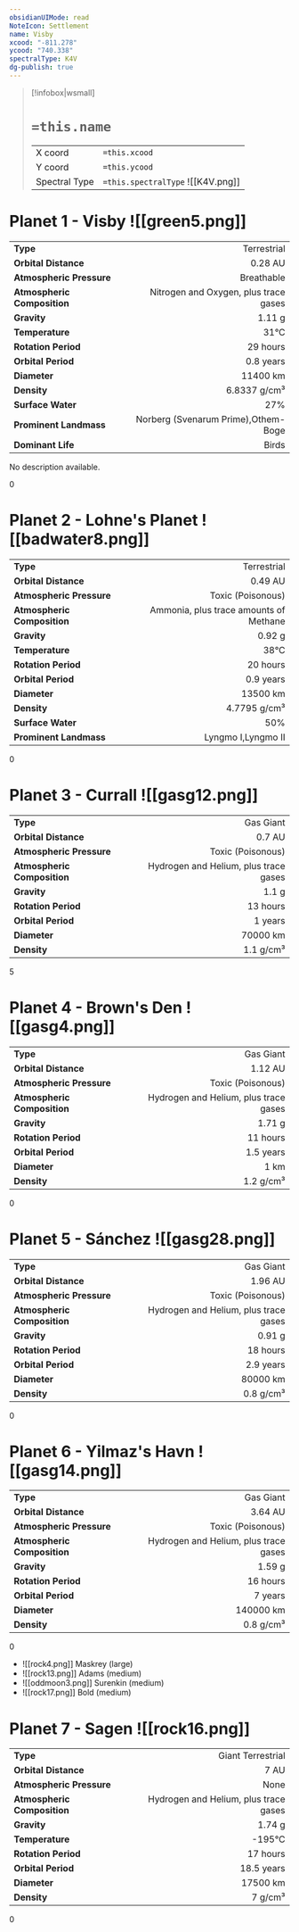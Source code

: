 ```yaml
---
obsidianUIMode: read
NoteIcon: Settlement
name: Visby
xcood: "-811.278"
ycood: "740.338"
spectralType: K4V
dg-publish: true
---
```

> [!infobox|wsmall]
> # `=this.name`
> | | |
> | - | - |
> | X coord | `=this.xcood` |
> | Y coord| `=this.ycood` |
> | Spectral Type | `=this.spectralType` ![[K4V.png]] |

# Planet 1 - Visby ![[green5.png]]
|                             |                           |
| --------------------------- | -------------------------:|
| **Type**                    |             Terrestrial |
| **Orbital Distance**        |   0.28 AU |
| **Atmospheric Pressure**    |       Breathable |
| **Atmospheric Composition** |      Nitrogen and Oxygen, plus trace gases |
| **Gravity**                 |        1.11 g |
| **Temperature**             |    31°C |
| **Rotation Period**         |  29 hours |
| **Orbital Period** | 0.8 years |
| **Diameter**                |      11400 km | 
| **Density**                 |    6.8337 g/cm³ |
| **Surface Water**           |           27% | 
| **Prominent Landmass**      |         Norberg (Svenarum Prime),Othem-Boge | 
| **Dominant Life**           |         Birds |

No description available.

0



# Planet 2 - Lohne's Planet ![[badwater8.png]]
|                             |                           |
| --------------------------- | -------------------------:|
| **Type**                    |             Terrestrial |
| **Orbital Distance**        |   0.49 AU |
| **Atmospheric Pressure**    |       Toxic (Poisonous) |
| **Atmospheric Composition** |      Ammonia, plus trace amounts of Methane |
| **Gravity**                 |        0.92 g |
| **Temperature**             |    38°C |
| **Rotation Period**         |  20 hours |
| **Orbital Period** | 0.9 years |
| **Diameter**                |      13500 km | 
| **Density**                 |    4.7795 g/cm³ |
| **Surface Water**           |           50% | 
| **Prominent Landmass**      |         Lyngmo I,Lyngmo II | 



0



# Planet 3 - Currall ![[gasg12.png]]
|                             |                           |
| --------------------------- | -------------------------:|
| **Type**                    |             Gas Giant |
| **Orbital Distance**        |   0.7 AU |
| **Atmospheric Pressure**    |       Toxic (Poisonous) |
| **Atmospheric Composition** |      Hydrogen and Helium, plus trace gases |
| **Gravity**                 |        1.1 g |
| **Rotation Period**         |  13 hours |
| **Orbital Period** | 1 years |
| **Diameter**                |      70000 km | 
| **Density**                 |    1.1 g/cm³ |



5



# Planet 4 - Brown's Den ![[gasg4.png]]
|                             |                           |
| --------------------------- | -------------------------:|
| **Type**                    |             Gas Giant |
| **Orbital Distance**        |   1.12 AU |
| **Atmospheric Pressure**    |       Toxic (Poisonous) |
| **Atmospheric Composition** |      Hydrogen and Helium, plus trace gases |
| **Gravity**                 |        1.71 g |
| **Rotation Period**         |  11 hours |
| **Orbital Period** | 1.5 years |
| **Diameter**                |      1 km | 
| **Density**                 |    1.2 g/cm³ |



0



# Planet 5 - Sánchez ![[gasg28.png]]
|                             |                           |
| --------------------------- | -------------------------:|
| **Type**                    |             Gas Giant |
| **Orbital Distance**        |   1.96 AU |
| **Atmospheric Pressure**    |       Toxic (Poisonous) |
| **Atmospheric Composition** |      Hydrogen and Helium, plus trace gases |
| **Gravity**                 |        0.91 g |
| **Rotation Period**         |  18 hours |
| **Orbital Period** | 2.9 years |
| **Diameter**                |      80000 km | 
| **Density**                 |    0.8 g/cm³ |



0



# Planet 6 - Yilmaz's Havn ![[gasg14.png]]
|                             |                           |
| --------------------------- | -------------------------:|
| **Type**                    |             Gas Giant |
| **Orbital Distance**        |   3.64 AU |
| **Atmospheric Pressure**    |       Toxic (Poisonous) |
| **Atmospheric Composition** |      Hydrogen and Helium, plus trace gases |
| **Gravity**                 |        1.59 g |
| **Rotation Period**         |  16 hours |
| **Orbital Period** | 7 years |
| **Diameter**                |      140000 km | 
| **Density**                 |    0.8 g/cm³ |



0

- ![[rock4.png]] Maskrey (large)
- ![[rock13.png]] Adams (medium)
- ![[oddmoon3.png]] Surenkin (medium)
- ![[rock17.png]] Bold (medium)


# Planet 7 - Sagen ![[rock16.png]]
|                             |                           |
| --------------------------- | -------------------------:|
| **Type**                    |             Giant Terrestrial |
| **Orbital Distance**        |   7 AU |
| **Atmospheric Pressure**    |       None |
| **Atmospheric Composition** |      Hydrogen and Helium, plus trace gases |
| **Gravity**                 |        1.74 g |
| **Temperature**             |    -195°C |
| **Rotation Period**         |  17 hours |
| **Orbital Period** | 18.5 years |
| **Diameter**                |      17500 km | 
| **Density**                 |    7 g/cm³ |



0



